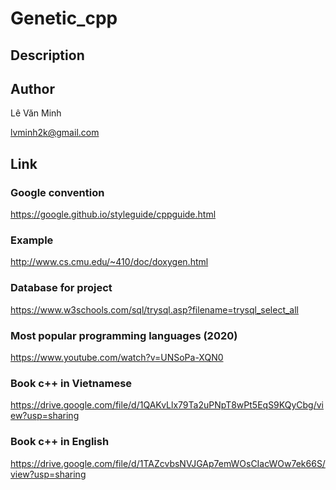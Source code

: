 # Genetic_cpp
## Description

## Author
Lê Văn Minh

lvminh2k@gmail.com 

## Link
### Google convention
https://google.github.io/styleguide/cppguide.html
### Example
http://www.cs.cmu.edu/~410/doc/doxygen.html
### Database for project
https://www.w3schools.com/sql/trysql.asp?filename=trysql_select_all
### Most popular programming languages (2020)
https://www.youtube.com/watch?v=UNSoPa-XQN0
### Book c++ in Vietnamese
https://drive.google.com/file/d/1QAKvLlx79Ta2uPNpT8wPt5EqS9KQyCbg/view?usp=sharing
### Book c++ in English
https://drive.google.com/file/d/1TAZcvbsNVJGAp7emWOsCIacWOw7ek66S/view?usp=sharing
